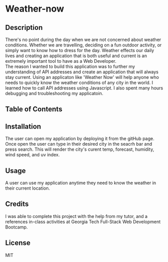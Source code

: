 # Weather-now



## Description
There's no point during the day when we are not concerned about weather conditions. Whether we are travelling, deciding on a fun outdoor activity, or simply want to know how to dress for the day. Weather effects our daily lives and creating an application that is both useful and current is an extremely important tool to have as a Web Developer.  
The reason I wanted to build this application was to further my understanding of API addresses and create an application that will always stay current. 
Using an applicaton like 'Weather Now' will help anyone who needs to quickly know the weather conditions of any city in the world.
I learned how to call API addresses using Javascript. I also spent many hours debugging and troubleshooting my applicatoin.  

## Table of Contents

## Installation
The user can open my application by deploying it from the gitHub page. Once open the user can type in their desired city in the seacrh bar and press search. This will render the city's curent temp, forecast, humidity, wind speed, and uv index. 

## Usage
A user can use my application anytime they need to know the weather in their current location. 

## Credits
I was able to complete this project with the help from my tutor, and a references in-class activities at Georgia Tech Full-Stack Web Development Bootcamp.  

## License
MIT